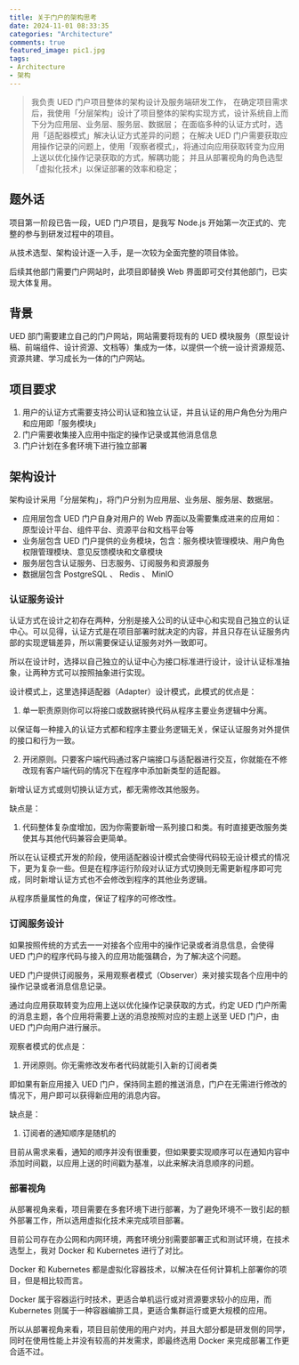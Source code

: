 ```yaml
---
title: 关于门户的架构思考
date: 2024-11-01 08:33:35
categories: "Architecture"
comments: true
featured_image: pic1.jpg
tags:
- Architecture
- 架构
---
```


> 我负责 UED 门户项目整体的架构设计及服务端研发工作，
> 在确定项目需求后，我使用「分层架构」设计了项目整体的架构实现方式，设计系统自上而下分为应用层、业务层、服务层、数据层；
> 在面临多种的认证方式时，选用「适配器模式」解决认证方式差异的问题；
> 在解决 UED 门户需要获取应用操作记录的问题上，使用「观察者模式」，将通过向应用获取转变为应用上送以优化操作记录获取的方式，解耦功能；
> 并且从部署视角的角色选型「虚拟化技术」以保证部署的效率和稳定；

<!-- no node -->

<!-- more -->

## 题外话

项目第一阶段已告一段，UED 门户项目，是我写 Node.js 开始第一次正式的、完整的参与到研发过程中的项目。

从技术选型、架构设计逐一入手，是一次较为全面完整的项目体验。

后续其他部门需要门户网站时，此项目即替换 Web 界面即可交付其他部门，已实现大体复用。

## 背景

UED 部门需要建立自己的门户网站，网站需要将现有的 UED 模块服务（原型设计稿、前端组件、设计资源、文档等）集成为一体，以提供一个统一设计资源规范、资源共建、学习成长为一体的门户网站。

## 项目要求

1. 用户的认证方式需要支持公司认证和独立认证，并且认证的用户角色分为用户和应用即「服务模块」
2. 门户需要收集接入应用中指定的操作记录或其他消息信息
3. 门户计划在多套环境下进行独立部署

## 架构设计

架构设计采用「分层架构」，将门户分别为应用层、业务层、服务层、数据层。

- 应用层包含 UED 门户自身对用户的 Web 界面以及需要集成进来的应用如：原型设计平台、组件平台、资源平台和文档平台等
- 业务层包含 UED 门户提供的业务模块，包含：服务模块管理模块、用户角色权限管理模块、意见反馈模块和文章模块
- 服务层包含认证服务、日志服务、订阅服务和资源服务
- 数据层包含 PostgreSQL 、 Redis 、 MinIO

### 认证服务设计

认证方式在设计之初存在两种，分别是接入公司的认证中心和实现自己独立的认证中心。可以见得，认证方式是在项目部署时就决定的内容，并且只存在认证服务内部的实现逻辑差异，所以需要保证认证服务对外一致即可。

所以在设计时，选择以自己独立的认证中心为接口标准进行设计，设计认证标准抽象，让两种方式可以按照抽象进行实现。

设计模式上，这里选择适配器（Adapter）设计模式，此模式的优点是：

1. 单一职责原则你可以将接口或数据转换代码从程序主要业务逻辑中分离。

以保证每一种接入的认证方式都和程序主要业务逻辑无关，保证认证服务对外提供的接口和行为一致。

2. 开闭原则。只要客户端代码通过客户端接口与适配器进行交互，你就能在不修改现有客户端代码的情况下在程序中添加新类型的适配器。

新增认证方式或则切换认证方式，都无需修改其他服务。

缺点是：

1. 代码整体复杂度增加，因为你需要新增一系列接口和类。有时直接更改服务类使其与其他代码兼容会更简单。

所以在认证模式开发的阶段，使用适配器设计模式会使得代码较无设计模式的情况下，更为复杂一些。但是在程序运行阶段对认证方式切换则无需更新程序即可完成，同时新增认证方式也不会修改到程序的其他业务逻辑。

从程序质量属性的角度，保证了程序的可修改性。

### 订阅服务设计

如果按照传统的方式去一一对接各个应用中的操作记录或者消息信息，会使得 UED 门户的程序代码与接入的应用功能强耦合，为了解决这个问题。

UED 门户提供订阅服务，采用观察者模式（Observer）来对接实现各个应用中的操作记录或者消息信息记录。

通过向应用获取转变为应用上送以优化操作记录获取的方式，约定 UED 门户所需的消息主题，各个应用将需要上送的消息按照对应的主题上送至 UED 门户，由 UED 门户向用户进行展示。

观察者模式的优点是：

1. 开闭原则。你无需修改发布者代码就能引入新的订阅者类

即如果有新应用接入 UED 门户，保持同主题的推送消息，门户在无需进行修改的情况下，用户即可以获得新应用的消息内容。

缺点是：

1. 订阅者的通知顺序是随机的

目前从需求来看，通知的顺序并没有很重要，但如果要实现顺序可以在通知内容中添加时间戳，以应用上送的时间戳为基准，以此来解决消息顺序的问题。

### 部署视角

从部署视角来看，项目需要在多套环境下进行部署，为了避免环境不一致引起的额外部署工作，所以选用虚拟化技术来完成项目部署。

目前公司存在办公网和内网环境，两套环境分别需要部署正式和测试环境，在技术选型上，我对 Docker 和 Kubernetes 进行了对比。

Docker 和 Kubernetes 都是虚拟化容器技术，以解决在任何计算机上部署你的项目，但是相比较而言。

Docker 属于容器运行时技术，更适合单机运行或对资源要求较小的应用，而 Kubernetes 则属于一种容器编排工具，更适合集群运行或更大规模的应用。

所以从部署视角来看，项目目前使用的用户对内，并且大部分都是研发侧的同学，同时在使用性能上并没有较高的并发需求，即最终选用 Docker 来完成部署工作更合适不过。
